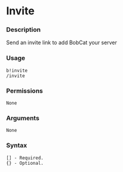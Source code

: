 # Invite

### **Description**

Send an invite link to add BobCat your server

### Usage

```
b!invite
/invite
```

### Permissions

```
None
```

### Arguments

```
None
```

### Syntax

```
[] - Required.
{} - Optional.
```
